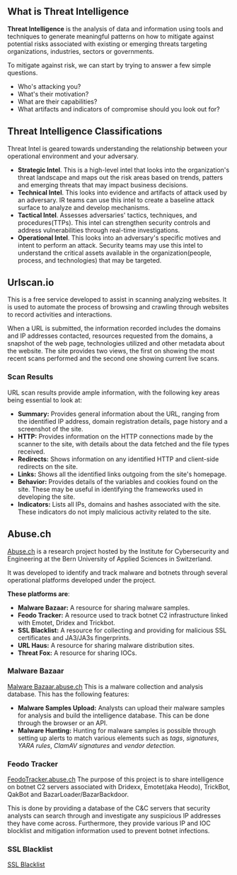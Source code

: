 ## What is Threat Intelligence
**Threat Intelligence** is the analysis of data and information using tools and techniques to generate meaningful patterns on how to mitigate against potential risks associated with existing or emerging threats targeting organizations, industries, sectors or governments.

To mitigate against risk, we can start by trying to answer a few simple questions.
- Who's attacking you?
- What's their motivation?
- What are their capabilities?
- What artifacts and indicators of compromise should you look out for?

## Threat Intelligence Classifications
Threat Intel is geared towards understanding the relationship between your operational environment and your adversary.
- **Strategic Intel**. This is a high-level intel that looks into the organization's threat landscape and maps out the risk areas based on trends, patters and emerging threats that may impact business decisions.
- **Technical Intel**. This looks into evidence and artifacts of attack used by an adversary. IR teams can use this intel to create a baseline attack surface to analyze and develop mechanisms.
- **Tactical Intel**. Assesses adversaries' tactics, techniques, and procedures(TTPs). This intel can strengthen security controls and address vulnerabilities through real-time investigations.
- **Operational Intel**. This looks into an adversary's specific motives and intent to perform an attack. Security teams may use this intel to understand the critical assets available in the organization(people, process, and technologies) that may be targeted.

## Urlscan.io
This is a free service developed to assist in scanning analyzing websites. It is used to automate the process of browsing and crawling through websites to record activities and interactions.

When a URL is submitted, the information recorded includes the domains and IP addresses contacted, resources requested from the domains, a snapshot of the web page, technologies utilized and other metadata about the website. The site provides two views, the first on showing the most recent scans performed and the second one showing current live scans.

### Scan Results
URL scan results provide ample information, with the following key areas being essential to look at:

-   **Summary:** Provides general information about the URL, ranging from the identified IP address, domain registration details, page history and a screenshot of the site.
-   **HTTP:** Provides information on the HTTP connections made by the scanner to the site, with details about the data fetched and the file types received.
-   **Redirects:** Shows information on any identified HTTP and client-side redirects on the site.
-   **Links:** Shows all the identified links outgoing from the site's homepage.
-   **Behavior:** Provides details of the variables and cookies found on the site. These may be useful in identifying the frameworks used in developing the site.
-   **Indicators:** Lists all IPs, domains and hashes associated with the site. These indicators do not imply malicious activity related to the site.

## Abuse.ch
[Abuse.ch](https://abuse.ch/) is a research project hosted by the Institute for Cybersecurity and Engineering at the Bern University of Applied Sciences in Switzerland.

It was developed to identify and track malware and botnets through several operational platforms developed under the project.

**These platforms are**:
- **Malware Bazaar:** A resource for sharing malware samples.
- **Feodo Tracker:** A resource used to track botnet C2 infrastructure linked with Emotet, Dridex and Trickbot.
- **SSL Blacklist:** A resource for collecting and providing for malicious SSL certificates and JA3/JA3s fingerprints.
- **URL Haus:** A resource for sharing malware distribution sites.
- **Threat Fox:** A resource for sharing IOCs.

### Malware Bazaar
[Malware Bazaar.abuse.ch](https://bazaar.abuse.ch/)
This is a malware collection and analysis database. This has the following features:
- **Malware Samples Upload:** Analysts can upload their malware samples for analysis and build the intelligence database. This can be done through the browser or an API.
- **Malware Hunting:** Hunting for malware samples is possible through setting up alerts to match various elements such as *tags*, *signatures*, *YARA rules*, *ClamAV* *signatures* and *vendor detection.*


### Feodo Tracker
[FeodoTracker.abuse.ch](https://feodotracker.abuse.ch/)
The purpose of this project is to share intelligence on botnet C2 servers associated with Dridexx, Emotet(aka Heodo), TrickBot, QakBot and BazarLoader/BazarBackdoor.

This is done by providing a database of the C&C servers that security analysts can search through and investigate any suspicious IP addresses they have come across. Furthermore, they provide various IP and IOC blocklist and mitigation information used to prevent botnet infections.

### SSL Blacklist
[SSL Blacklist](https://sslbl.abuse.ch/)


